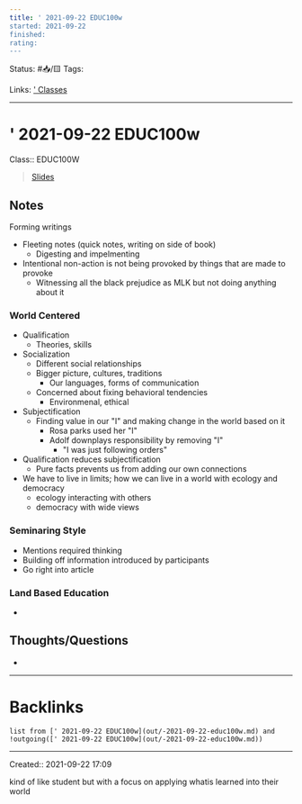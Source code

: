 ```yaml
---
title: ' 2021-09-22 EDUC100w
started: 2021-09-22 
finished:
rating: 
---
```

Status: #📥/🟨 
Tags: 

Links: [' Classes](out/-classes.md)
___
# ' 2021-09-22 EDUC100w
Class:: EDUC100W
> [Slides]()
## Notes
Forming writings
- Fleeting notes (quick notes, writing on side of book)
	- Digesting and impelmenting
- Intentional non-action is not being provoked by things that are made to provoke
	- Witnessing all the black prejudice as MLK but not doing anything about it
### World Centered
- Qualification
	- Theories, skills
- Socialization
	- Different social relationships
	- Bigger picture, cultures, traditions
		- Our languages, forms of communication
	- Concerned about fixing behavioral tendencies
		- Environmenal, ethical
- Subjectification
	- Finding value in our "I" and making change in the world based on it
		- Rosa parks used her "I"
		- Adolf downplays responsibility by removing "I"
			- "I was just following orders"
- Qualification reduces subjectification
	- Pure facts prevents us from adding our own connections
- We have to live in limits; how we can live in a world with ecology and democracy
	- ecology interacting with others
	- democracy with wide views
### Seminaring Style
- Mentions required thinking
- Building off information introduced by participants
- Go right into article
### Land Based Education
- 
## Thoughts/Questions
- 
___
# Backlinks
```dataview
list from [' 2021-09-22 EDUC100w](out/-2021-09-22-educ100w.md) and !outgoing([' 2021-09-22 EDUC100w](out/-2021-09-22-educ100w.md))
```
___

Created:: 2021-09-22 17:09

kind of like student but with a focus on applying whatis learned into their world
